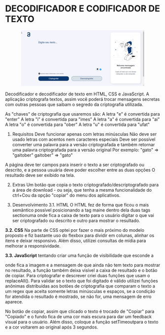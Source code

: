 # DECODIFICADOR E CODIFICADOR DE TEXTO

<p align="center">
  <img src="https://github.com/MARCIAHELENALIMA/Decodificador-texto-Challenge-ONE-Back-End/blob/main/descodificador.gif" alt="decodificador-texto" width="400">
</p>

Decodificador e decodificador de texto em HTML, CSS e JavaScript. A aplicação criptografa textos, assim você poderá trocar mensagens secretas com outras pessoas que saibam o segredo da criptografia utilizada.

As "chaves" de criptografia que usaremos são: A letra "e" é convertida para "enter" A letra "i" é convertida para "imes" A letra "a" é convertida para "ai" A letra "o" é convertida para "ober" A letra "u" é convertida para "ufat"

1. Requisitos
Deve funcionar apenas com letras minúsculas
Não deve ser usado letras com acentos nem caracteres especiais
Deve ser possível converter uma palavra para a versão criptografada e também retornar uma palavra criptografada para a versão original
Por exemplo: "gato" => "gaitober" gaitober" => "gato"

A página deve ter campos para inserir o texto a ser criptografado ou descrito, e a pessoa usuária deve poder escolher entre as duas opções
O resultado deve ser exibido na tela.

2. Extras
Um botão que copia o texto criptografado/descriptografado para a área de download - ou seja, que tenha a mesma funcionalidade do ctrl+Cou da opção "copiar" do menu dos aplicativos.

3. Desenvolvimento
3.1. HTML
O HTML fez de forma que ficou o mais semântico possível posicionando a tag maine dentro dela duas tags sectionuma onde fica a caixa de texto para o usuário digitar o que vai ser criptografado ou descrito e outro para mostrar o resultado.

**3.2. CSS**
Na parte de CSS optei por fazer o mais próximo do modelo proposto e fiz bastante uso do flexbox para dividir em colunas, alinhar os itens e deixar responsivo. Além disso, utilizei consultas de mídia para melhorar a responsividade.

**3.3. JavaScript**
tentando criar uma função de visibilidade que esconde a

onde fica a imagem e a mensagem de que ainda não tem texto para mostrar no resultado, a função também deixa visível a caixa de resultado e o botão de copiar.
Para criptografar e descrever criei duas funções que usam o replaceAll(). Para validar se o texto que foi digitado é válido utilizei funções anônimas distribuídas aos botões de criptografia que comparam o texto a um regex que aceita somente letras minúsculas e espaços, se a condição for atendida o resultado é mostrado, se não for, uma mensagem de erro aparece.

No botão de copiar, assim que clicado o texto é trocado de "Copiar" para "Copiado" e o fundo fica de uma cor mais escura para dar um feedback visual para o usuário. Além disso, coloque a função setTimeoutpara o texto e a cor voltarem ao original após 3 segundos.
